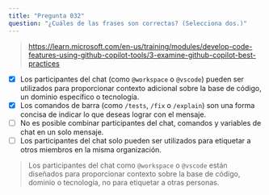 ```yaml
---
title: "Pregunta 032"
question: "¿Cuáles de las frases son correctas? (Selecciona dos.)"
---
```


> https://learn.microsoft.com/en-us/training/modules/develop-code-features-using-github-copilot-tools/3-examine-github-copilot-best-practices
- [x] Los participantes del chat (como `@workspace` o `@vscode`) pueden ser utilizados para proporcionar contexto adicional sobre la base de código, un dominio específico o tecnología.
- [x] Los comandos de barra (como `/tests`, `/fix` o `/explain`) son una forma concisa de indicar lo que deseas lograr con el mensaje.
- [ ] No es posible combinar participantes del chat, comandos y variables de chat en un solo mensaje.
- [ ] Los participantes del chat solo pueden ser utilizados para etiquetar a otros miembros en la misma organización.
> Los participantes del chat como `@workspace` o `@vscode` están diseñados para proporcionar contexto sobre la base de código, dominio o tecnología, no para etiquetar a otras personas.
